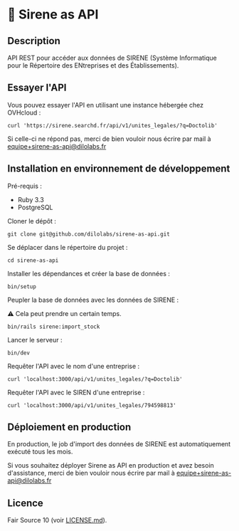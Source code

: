# 🏢 Sirene as API

## Description

API REST pour accéder aux données de SIRENE (Système Informatique pour le Répertoire des ENtreprises et des Établissements).

## Essayer l'API

Vous pouvez essayer l'API en utilisant une instance hébergée chez OVHcloud :

    curl 'https://sirene.searchd.fr/api/v1/unites_legales/?q=Doctolib'

Si celle-ci ne répond pas, merci de bien vouloir nous écrire par mail à equipe+sirene-as-api@dilolabs.fr

## Installation en environnement de développement

Pré-requis :

- Ruby 3.3
- PostgreSQL

Cloner le dépôt :

    git clone git@github.com/dilolabs/sirene-as-api.git

Se déplacer dans le répertoire du projet :

    cd sirene-as-api

Installer les dépendances et créer la base de données :

    bin/setup

Peupler la base de données avec les données de SIRENE :

⚠️  Cela peut prendre un certain temps.

    bin/rails sirene:import_stock

Lancer le serveur :

    bin/dev

Requêter l'API avec le nom d'une entreprise :

    curl 'localhost:3000/api/v1/unites_legales/?q=Doctolib'

Requêter l'API avec le SIREN d'une entreprise :

    curl 'localhost:3000/api/v1/unites_legales/794598813'

## Déploiement en production

En production, le job d'import des données de SIRENE est automatiquement exécuté tous les mois.

Si vous souhaitez déployer Sirene as API en production et avez besoin d'assistance, merci de bien vouloir nous écrire par mail à equipe+sirene-as-api@dilolabs.fr

## Licence

Fair Source 10 (voir [LICENSE.md](LICENSE.md)).

